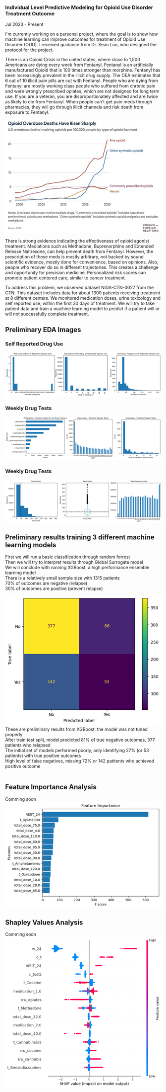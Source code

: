 ### Individual Level Predictive Modeling for Opioid Use Disorder Treatment Outcome
Jul 2023 - Present

I'm currently working on a personal project, where the goal is to show how machine learning can improve outcomes for treatment of Opioid Use Disorder (OUD).   I received guidance from Dr. Sean Luo, who designed the protocol for the project.

There is an Opioid Crisis in the united states, where close to 1,500 Americans are dying every week from Fentanyl.  Fentanyl is an artificially manufactured Opioid that is 100 times stronger than morphine.  Fentanyl has been increasingly prevalent in the illicit drug supply.  The DEA estimates that 6 out of 10 illicit pain pills are cut with Fentanyl.  People who are dying from Fentanyl are mostly working class people who suffered from chronic pain and were wrongly prescribed opiates, which are not designed for long term use.  If you are a veteran, you are disproportionately affected and are twice as likely to die from Fentanyl.  When people can't get pain meds through pharmacies, they will go through illicit channels and risk death from exposure to Fentanyl.

![CFR Stats](images/o.jpg)

There is strong evidence indicating the effectiveness of opioid agonist treatment.  Mediations such as Methadone, Buprenorphine and Extended Release Naltrexone, can help prevent death from Fentanyl.  However, the prescription of these meds is mostly arbitrary, not backed by sound scientific evidence, mostly done for convenience, based on opinions.  Also, people who recover do so in different trajectories.  This creates a challenge and opportunity for precision medicine.  Personalized risk scores can promote patient centered care, similar to cancer treatment.

To address this problem, we observed dataset NIDA-CTN-0027 from the CTN.  This dataset includes data for about 1300 patients receiving treatment at 8 different centers.  We monitored medication doses, urine toxicology and self reported use, within the first 30 days of treatment.  We will try to take patient data and train a machine learning model to predict if a patient will or will not successfully complete treatment.

## Preliminary EDA Images
### Self Reported Drug Use
![sru eda](images/sru_eda.png)
<br>


### Weekly Drug Tests
![uds eda](images/uds_eda.png)
<br>

### Weekly Drug Tests
![med eda](images/med_eda.png)
<br>


## Preliminary results training 3 different machine learning models

First we will run a basic classification through random forrest<br>
Then we will try to interpret results through Global Surrogate model<br>
We will conclude with running XGBoost, a high performance ensemble learning model<br>
There is a relatively small sample size with 1315 patients<br>
70% of outcomes are negative (relapse)<br>
30% of outcomes are positive (prevent relapse)<br>

![Confusion Matrix](images/cm.png)<br>
These are preliminary results from XGBoost; the model was not tuned properly<br>
After train test split, model predicted 81% of true negative outcomes, 377 patients who relapsed<br>
The initial set of models performed poorly, only identifying 27% (or 53 patients) with true positive outcomes<br>
High level of false negatives, missing 72% or 142 patitents who achieved positive outcome<br>
<br>

## Feature Importance Analysis
Comming soon<br>
![Feature Importance (GAIN)](images/fi.png)
<br>

## Shapley Values Analysis 
Comming soon<br>
![SHAP VALUES](images/s.png)

